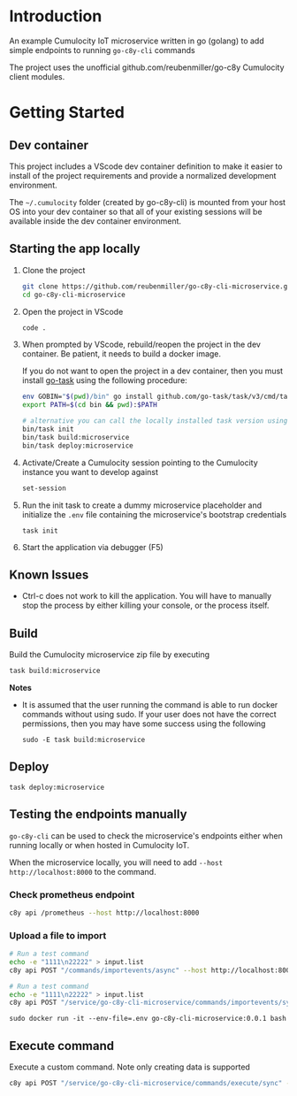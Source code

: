 # Introduction

An example Cumulocity IoT microservice written in go (golang) to add simple endpoints to running `go-c8y-cli` commands

The project uses the unofficial github.com/reubenmiller/go-c8y Cumulocity client modules.

# Getting Started

## Dev container

This project includes a VScode dev container definition to make it easier to install of the project requirements and provide a normalized development environment.

The `~/.cumulocity` folder (created by go-c8y-cli) is mounted from your host OS into your dev container so that all of your existing sessions will be available inside the dev container environment.


## Starting the app locally

1. Clone the project

    ```sh
    git clone https://github.com/reubenmiller/go-c8y-cli-microservice.git
    cd go-c8y-cli-microservice
    ```

2. Open the project in VScode

    ```sh
    code .
    ```

3. When prompted by VScode, rebuild/reopen the project in the dev container. Be patient, it needs to build a docker image.

    If you do not want to open the project in a dev container, then you must install [go-task](https://taskfile.dev/installation/) using the following procedure:

    ```sh
    env GOBIN="$(pwd)/bin" go install github.com/go-task/task/v3/cmd/task@latest
    export PATH=$(cd bin && pwd):$PATH

    # alternative you can call the locally installed task version using:
    bin/task init
    bin/task build:microservice
    bin/task deploy:microservice
    ```

4. Activate/Create a Cumulocity session pointing to the Cumulocity instance you want to develop against

    ```sh
    set-session
    ```

5. Run the init task to create a dummy microservice placeholder and initialize the `.env` file containing the microservice's bootstrap credentials

    ```
    task init
    ```

6. Start the application via debugger (F5)


## Known Issues

* Ctrl-c does not work to kill the application. You will have to manually stop the process by either killing your console, or the process itself.

## Build

Build the Cumulocity microservice zip file by executing

```sh
task build:microservice
```

**Notes**

* It is assumed that the user running the command is able to run docker commands without using sudo. If your user does not have the correct permissions, then you may have some success using the following 

    ```
    sudo -E task build:microservice
    ```

## Deploy

```
task deploy:microservice
```

## Testing the endpoints manually

`go-c8y-cli` can be used to check the microservice's endpoints either when running locally or when hosted in Cumulocity IoT.

When the microservice locally, you will need to add `--host http://localhost:8000` to the command.

### Check prometheus endpoint

```sh
c8y api /prometheus --host http://localhost:8000
```
### Upload a file to import 

```sh
# Run a test command
echo -e "1111\n22222" > input.list
c8y api POST "/commands/importevents/async" --host http://localhost:8000 --force --file "./input.list"
```

```sh
# Run a test command
echo -e "1111\n22222" > input.list
c8y api POST "/service/go-c8y-cli-microservice/commands/importevents/sync" --force --file "./input.list"
```

```
sudo docker run -it --env-file=.env go-c8y-cli-microservice:0.0.1 bash
```

## Execute command

Execute a custom command. Note only creating data is supported

```sh
c8y api POST "/service/go-c8y-cli-microservice/commands/execute/sync" --data "command=c8y devices list | c8y events create --text 'Example event' --type 'c8y_CliExample'"
```
